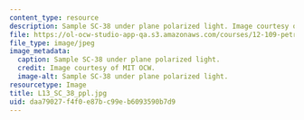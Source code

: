 ```yaml
---
content_type: resource
description: Sample SC-38 under plane polarized light. Image courtesy of MIT OCW.
file: https://ol-ocw-studio-app-qa.s3.amazonaws.com/courses/12-109-petrology-fall-2005/daa79027f4f0e87bc99eb6093590b7d9_L13_SC_38_ppl.jpg
file_type: image/jpeg
image_metadata:
  caption: Sample SC-38 under plane polarized light.
  credit: Image courtesy of MIT OCW.
  image-alt: Sample SC-38 under plane polarized light.
resourcetype: Image
title: L13_SC_38_ppl.jpg
uid: daa79027-f4f0-e87b-c99e-b6093590b7d9
---
```

